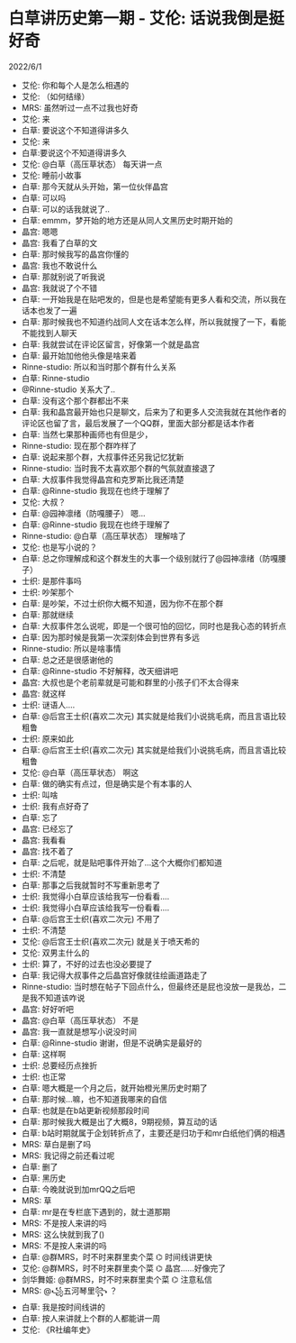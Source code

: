# 白草讲历史第一期 - 艾伦: 话说我倒是挺好奇

2022/6/1
  - 艾伦: 你和每个人是怎么相遇的
  - 艾伦: （如何结缘）
  - MRS: 虽然听过一点不过我也好奇
  - 艾伦: 来
  - 白草: 要说这个不知道得讲多久
  - 艾伦: 来
  - 白草:要说这个不知道得讲多久
  - 艾伦: @白草（高压草状态） 每天讲一点
  - 艾伦: 睡前小故事
  - 白草: 那今天就从头开始，第一位伙伴晶宫
  - 白草: 可以吗
  - 白草: 可以的话我就说了..
  - 白草: emmm，梦开始的地方还是从同人文黑历史时期开始的
  - 晶宫: 嗯嗯
  - 晶宫: 我看了白草的文
  - 白草: 那时候我写的晶宫你懂的
  - 晶宫: 我也不敢说什么
  - 白草: 那就别说了听我说
  - 晶宫: 我就说了个不错
  - 白草: 一开始我是在贴吧发的，但是也是希望能有更多人看和交流，所以我在话本也发了一遍
  - 白草: 那时候我也不知道约战同人文在话本怎么样，所以我就搜了一下，看能不能找到人聊天
  - 白草: 我就尝试在评论区留言，好像第一个就是晶宫
  - 白草: 最开始加他他头像是啥来着
  - Rinne-studio: 所以和当时那个群有什么关系
  - 白草: Rinne-studio  
  - @Rinne-studio 关系大了..
  - 白草: 没有这个那个群都出不来
  - 白草: 我和晶宫最开始也只是聊文，后来为了和更多人交流我就在其他作者的评论区也留了言，最后发展了一个QQ群，里面大部分都是话本作者
  - 白草: 当然七果那种画师也有但是少，
  - Rinne-studio: 现在那个群咋样了
  - 白草: 说起来那个群，大叔事件还另我记忆犹新
  - Rinne-studio: 当时我不太喜欢那个群的气氛就直接退了
  - 白草: 大叔事件我觉得晶宫和克罗斯比我还清楚
  - 白草: @Rinne-studio 我现在也终于理解了
  - 艾伦: 大叔？
  - 白草: @园神凛绪（防嘎腰子） 嗯...
  - 白草: @Rinne-studio 我现在也终于理解了
  - Rinne-studio: @白草（高压草状态） 理解啥了
  - 艾伦: 也是写小说的？
  - 白草: 总之你理解成和这个群发生的大事一个级别就行了@园神凛绪（防嘎腰子） 
  - 士织: 是那件事吗
  - 士织: 吵架那个
  - 白草: 是吵架，不过士织你大概不知道，因为你不在那个群
  - 白草: 那就继续
  - 白草: 大叔事件怎么说呢，即是一个很可怕的回忆，同时也是我心态的转折点
  - 白草: 因为那时候是我第一次深刻体会到世界有多远
  - Rinne-studio: 所以是啥事情
  - 白草: 总之还是很感谢他的
  - 白草: @Rinne-studio 不好解释，改天细讲吧
  - 晶宫: 大叔也是个老前辈就是可能和群里的小孩子们不太合得来
  - 晶宫: 就这样
  - 士织: 谜语人....
  - 白草: @后宫王士织(喜欢二次元) 其实就是给我们小说挑毛病，而且言语比较粗鲁
  - 士织: 原来如此
  - 白草: @后宫王士织(喜欢二次元) 其实就是给我们小说挑毛病，而且言语比较粗鲁
  - 艾伦: @白草（高压草状态） 啊这
  - 白草: 做的确实有点过，但是确实是个有本事的人
  - 士织: 叫啥
  - 士织: 我有点好奇了
  - 白草: 忘了
  - 晶宫: 已经忘了
  - 晶宫: 我看看
  - 晶宫: 找不着了
  - 白草: 之后呢，就是贴吧事件开始了...这个大概你们都知道
  - 士织: 不清楚
  - 白草: 那事之后我就暂时不写重新思考了
  - 士织: 我觉得小白草应该给我写一份看看....
  - 士织: 我觉得小白草应该给我写一份看看....
  - 白草: @后宫王士织(喜欢二次元) 不用了
  - 士织: 不清楚
  - 艾伦: @后宫王士织(喜欢二次元) 就是关于喷天希的
  - 艾伦: 双男主什么的
  - 士织: 算了，不好的过去也没必要提了
  - 白草: 我记得大叔事件之后晶宫好像就往绘画道路走了
  - Rinne-studio: 当时想在帖子下回点什么，但最终还是屁也没放一是我怂，二是我不知道该咋说
  - 晶宫: 好好听吧
  - 晶宫: @白草（高压草状态） 不是
  - 晶宫: 我一直就是想写小说没时间
  - 白草: @Rinne-studio 谢谢，但是不说确实是最好的
  - 白草: 这样啊
  - 士织: 总要经历点挫折
  - 士织: 也正常
  - 白草: 嗯大概是一个月之后，就开始橙光黑历史时期了
  - 白草: 那时候...嘛，也不知道我哪来的自信
  - 白草: 也就是在b站更新视频那段时间
  - 白草: 那时候我大概是出了大概8，9期视频，算互动的话
  - 白草: b站时期就属于企划转折点了，主要还是归功于和mr白纸他们俩的相遇
  - MRS: 草白是删了吗
  - MRS: 我记得之前还看过呢
  - 白草: 删了
  - 白草: 黑历史
  - 白草: 今晚就说到加mrQQ之后吧
  - MRS: 草
  - 白草: mr是在专栏底下遇到的，就士道那期
  - MRS: 不是按人来讲的吗
  - MRS: 这么快就到我了()
  - MRS: 不是按人来讲的吗
  - 白草: @群MRS，时不时来群里卖个菜 ⌬ 时间线讲更快
  - 艾伦: @群MRS，时不时来群里卖个菜 ⌬ 晶宫……好像完了
  - 剑华舞姬: @群MRS，时不时来群里卖个菜 ⌬ 注意私信
  - MRS:  @꧁五河琴里꧂ ？
  - 白草: 我是按时间线讲的
  - 白草: 按人来讲就上个群的人都能讲一周
  - 艾伦: 《R社编年史》
  
